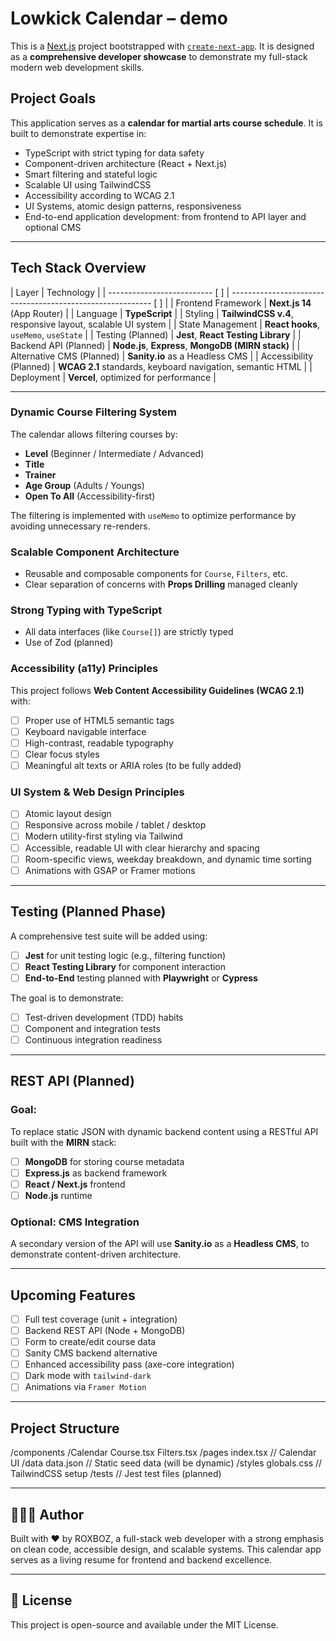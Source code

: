 # Lowkick Calendar – demo

This is a [Next.js](https://nextjs.org) project bootstrapped with [`create-next-app`](https://nextjs.org/docs/pages/api-reference/create-next-app). It is designed as a **comprehensive developer showcase** to demonstrate my full-stack modern web development skills.

## Project Goals

This application serves as a **calendar for martial arts course schedule**. It is built to demonstrate expertise in:

- TypeScript with strict typing for data safety
- Component-driven architecture (React + Next.js)
- Smart filtering and stateful logic
- Scalable UI using TailwindCSS
- Accessibility according to WCAG 2.1
- UI Systems, atomic design patterns, responsiveness
- End-to-end application development: from frontend to API layer and optional CMS

---

## Tech Stack Overview

| Layer | Technology |
| -------------------------- [ ] | ---------------------------------------------------------- [ ] |
| Frontend Framework | **Next.js 14** (App Router) |
| Language | **TypeScript** |
| Styling | **TailwindCSS v.4**, responsive layout, scalable UI system |
| State Management | **React hooks**, `useMemo`, `useState` |
| Testing (Planned) | **Jest**, **React Testing Library** |
| Backend API (Planned) | **Node.js**, **Express**, **MongoDB (MIRN stack)** |
| Alternative CMS (Planned) | **Sanity.io** as a Headless CMS |
| Accessibility (Planned) | **WCAG 2.1** standards, keyboard navigation, semantic HTML |
| Deployment | **Vercel**, optimized for performance |

---

### Dynamic Course Filtering System

The calendar allows filtering courses by:

- **Level** (Beginner / Intermediate / Advanced)
- **Title**
- **Trainer**
- **Age Group** (Adults / Youngs)
- **Open To All** (Accessibility-first)

The filtering is implemented with `useMemo` to optimize performance by avoiding unnecessary re-renders.

### Scalable Component Architecture

- Reusable and composable components for `Course`, `Filters`, etc.
- Clear separation of concerns with **Props Drilling** managed cleanly

### Strong Typing with TypeScript

- All data interfaces (like `Course[]`) are strictly typed
- Use of Zod (planned)

### Accessibility (a11y) Principles

This project follows **Web Content Accessibility Guidelines (WCAG 2.1)** with:

- [ ] Proper use of HTML5 semantic tags
- [ ] Keyboard navigable interface
- [ ] High-contrast, readable typography
- [ ] Clear focus styles
- [ ] Meaningful alt texts or ARIA roles (to be fully added)

### UI System & Web Design Principles

- [ ] Atomic layout design
- [ ] Responsive across mobile / tablet / desktop
- [ ] Modern utility-first styling via Tailwind
- [ ] Accessible, readable UI with clear hierarchy and spacing
- [ ] Room-specific views, weekday breakdown, and dynamic time sorting
- [ ] Animations with GSAP or Framer motions

---

## Testing (Planned Phase)

A comprehensive test suite will be added using:

- [ ] **Jest** for unit testing logic (e.g., filtering function)
- [ ] **React Testing Library** for component interaction
- [ ] **End-to-End** testing planned with **Playwright** or **Cypress**

The goal is to demonstrate:

- [ ] Test-driven development (TDD) habits
- [ ] Component and integration tests
- [ ] Continuous integration readiness

---

## REST API (Planned)

### Goal:

To replace static JSON with dynamic backend content using a RESTful API built with the **MIRN** stack:

- [ ] **MongoDB** for storing course metadata
- [ ] **Express.js** as backend framework
- [ ] **React / Next.js** frontend
- [ ] **Node.js** runtime

### Optional: CMS Integration

A secondary version of the API will use **Sanity.io** as a **Headless CMS**, to demonstrate content-driven architecture.

---

## Upcoming Features

- [ ] Full test coverage (unit + integration)
- [ ] Backend REST API (Node + MongoDB)
- [ ] Form to create/edit course data
- [ ] Sanity CMS backend alternative
- [ ] Enhanced accessibility pass (axe-core integration)
- [ ] Dark mode with `tailwind-dark`
- [ ] Animations via `Framer Motion`

---

## Project Structure

/components
/Calendar
Course.tsx
Filters.tsx
/pages
index.tsx // Calendar UI
/data
data.json // Static seed data (will be dynamic)
/styles
globals.css // TailwindCSS setup
/tests // Jest test files (planned)

---

## 👩🏻‍💻 Author

Built with ❤️ by ROXBOZ, a full-stack web developer with a strong emphasis on clean code, accessible design, and scalable systems. This calendar app serves as a living resume for frontend and backend excellence.

---

## 📜 License

This project is open-source and available under the MIT License.
